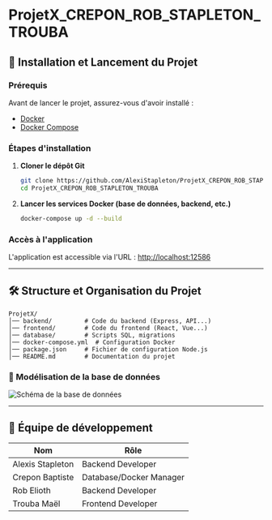 # ProjetX_CREPON_ROB_STAPLETON_TROUBA

## 🚀 Installation et Lancement du Projet

### Prérequis
Avant de lancer le projet, assurez-vous d'avoir installé :
- [Docker](https://www.docker.com/)
- [Docker Compose](https://docs.docker.com/compose/install/)

### Étapes d'installation
1. **Cloner le dépôt Git**
   ```sh
   git clone https://github.com/AlexiStapleton/ProjetX_CREPON_ROB_STAPLETON_TROUBA.git
   cd ProjetX_CREPON_ROB_STAPLETON_TROUBA
   ```

2. **Lancer les services Docker (base de données, backend, etc.)**
   ```sh
   docker-compose up -d --build
   ```

### Accès à l'application
L'application est accessible via l'URL : [http://localhost:12586](http://localhost:12586)

---

## 🛠 Structure et Organisation du Projet

```
ProjetX/
│── backend/         # Code du backend (Express, API...)
│── frontend/        # Code du frontend (React, Vue...)
│── database/        # Scripts SQL, migrations
│── docker-compose.yml  # Configuration Docker
│── package.json     # Fichier de configuration Node.js
│── README.md        # Documentation du projet
```

### 📌 Modélisation de la base de données

![Schéma de la base de données](docs/database-schema.png)

---

## 👥 Équipe de développement

| Nom                | Rôle                   |
|--------------------|------------------------|
| Alexis Stapleton   | Backend Developer      |
| Crepon Baptiste    | Database/Docker Manager|
| Rob Elioth         | Backend Developer      |
| Trouba Maël        | Frontend Developer     |

